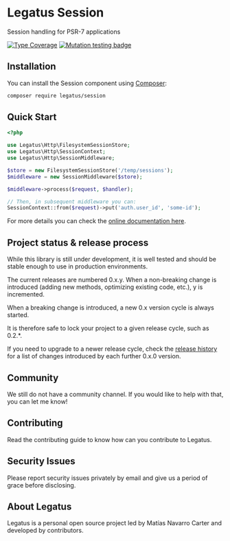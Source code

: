 Legatus Session
========================

Session handling for PSR-7 applications

[![Type Coverage](https://shepherd.dev/github/legatus-php/session/coverage.svg)](https://shepherd.dev/github/legatus-php/session)
[![Mutation testing badge](https://img.shields.io/endpoint?style=flat&url=https%3A%2F%2Fbadge-api.stryker-mutator.io%2Fgithub.com%2Flegatus-php%2Fsession%2Fmaster)](https://dashboard.stryker-mutator.io/reports/github.com/legatus-php/session/master)

## Installation
You can install the Session component using [Composer][composer]:

```bash
composer require legatus/session
```

## Quick Start

```php
<?php

use Legatus\Http\FilesystemSessionStore;
use Legatus\Http\SessionContext;
use Legatus\Http\SessionMiddleware;

$store = new FilesystemSessionStore('/temp/sessions');
$middleware = new SessionMiddleware($store);

$middleware->process($request, $handler);

// Then, in subsequent middleware you can:
SessionContext::from($request)->put('auth.user_id', 'some-id');
```

For more details you can check the [online documentation here][docs].

## Project status & release process

While this library is still under development, it is well tested and should be stable enough to use in production environments.

The current releases are numbered 0.x.y. When a non-breaking change is introduced (adding new methods, optimizing existing code, etc.), y is incremented.

When a breaking change is introduced, a new 0.x version cycle is always started.

It is therefore safe to lock your project to a given release cycle, such as 0.2.*.

If you need to upgrade to a newer release cycle, check the [release history][releases] for a list of changes introduced by each further 0.x.0 version.

## Community
We still do not have a community channel. If you would like to help with that, you can let me know!

## Contributing
Read the contributing guide to know how can you contribute to Legatus.

## Security Issues
Please report security issues privately by email and give us a period of grace before disclosing.

## About Legatus
Legatus is a personal open source project led by Matías Navarro Carter and developed by contributors.

[composer]: https://getcomposer.org/
[docs]: https://legatus.dev/components/session
[releases]: https://github.com/legatus-php/session/releases